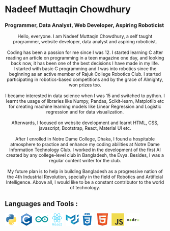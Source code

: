 

<!--
**NadeefChowdhury/NadeefChowdhury** is a ✨ _special_ ✨ repository because its `README.md` (this file) appears on your GitHub profile.

Here are some ideas to get you started:

Hello, everyone. I am Nadeef Muttaqin Chowdhury, a self taught programmer, website developer, data analyst and aspiring roboticist.
Coding has been a passion for me since I was 12. I started learning C after reading an article on programming in a teen magazine one day, and looking back now, it has been one of the best decisions I have made in my life.
I started with basic C programming and I was into robotics since the beginning. I started participating in competitions and by the grace of Almighty, won prizes too. I became interested in data science when I was 15 and switched to python. I learnt the usage of libraries like Numpy, Pandas, Scikit-learn, Matplotlib etc for creating machine learning models like Linear Regression and Logistic regression and for data visualization.
Afterwards, I focused on website development 

-->

# Nadeef Muttaqin Chowdhury
### Programmer, Data Analyst, Web Developer, Aspiring Roboticist

<p align='center'>Hello, everyone. I am Nadeef Muttaqin Chowdhury, a self taught programmer, website developer, data analyst and aspiring roboticist.<br><br>Coding has been a passion for me since I was 12. I started learning C after reading an article on programming in a teen magazine one day, and looking back now, it has been one of the best decisions I have made in my life.<br>I started with basic C programming and I was into robotics since the beginning as an active member of Rajuk College Robotics Club. I started participating in robotics-based competitions and by the grace of Almighty, won prizes too.<br><br>I became interested in data science when I was 15 and switched to python. I learnt the usage of libraries like Numpy, Pandas, Scikit-learn, Matplotlib etc for creating machine learning models like Linear Regression and Logistic regression and for data visualization.<br><br>Afterwards, I focused on website development and learnt HTML, CSS, javascript, Bootstrap, React, Material UI etc.<br><br> After I enrolled in Notre Dame College, Dhaka, I found a hospitable atmosphere to practice and enhance my coding abilities at Notre Dame Information Technology Club. I worked in the development of the first AI created by any college-level club in Bangladesh, the Evya. Besides, I was a regular content writer for the club.<br><br>My future plan is to help in building Bangladesh as a progressive nation of the 4th Industrial Revolution, specially in the field of Robotics and Artificial Intelligence. Above all, I would like to be a constant contributor to the world of technology.
</p>

## Languages and Tools :
<div>
  <img src="https://github.com/devicons/devicon/blob/master/icons/python/python-original.svg" title='Python' alt='Python' width="40" height="40"/>&nbsp;
  <img src="https://github.com/devicons/devicon/blob/master/icons/c/c-original.svg" title='C' alt='C' width="40" height="40"/>&nbsp;
  <img src="https://github.com/devicons/devicon/blob/master/icons/arduino/arduino-original.svg" title='Arduino' alt='Arduino' width="40" height="40"/>&nbsp;
  <img src="https://github.com/devicons/devicon/blob/master/icons/react/react-original-wordmark.svg" title="React" alt="React" width="40" height="40"/>&nbsp;
  <img src="https://github.com/devicons/devicon/blob/master/icons/materialui/materialui-original.svg" title="Material UI" alt="Material UI" width="40" height="40"/>&nbsp;
  <img src="https://github.com/devicons/devicon/blob/master/icons/css3/css3-plain-wordmark.svg"  title="CSS3" alt="CSS" width="40" height="40"/>&nbsp;
  <img src="https://github.com/devicons/devicon/blob/master/icons/html5/html5-original.svg" title="HTML5" alt="HTML" width="40" height="40"/>&nbsp;
  <img src="https://github.com/devicons/devicon/blob/master/icons/javascript/javascript-original.svg" title="JavaScript" alt="JavaScript" width="40" height="40"/>&nbsp;
  <img src="https://github.com/devicons/devicon/blob/master/icons/nodejs/nodejs-original-wordmark.svg" title="NodeJS" alt="NodeJS" width="40" height="40"/>&nbsp;
  
</div>
